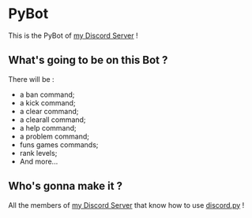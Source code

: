 # PyBot
This is the PyBot of <a href="https://discord.gg/GmHEZz9GGv">my Discord Server<a> !

## What's going to be on this Bot ?

There will be :
- a ban command;
- a kick command;
- a clear command;
- a clearall command;
- a help command;
- a problem command;
- funs games commands;
- rank levels;
- And more...

## Who's gonna make it ?

All the members of <a href="https://discord.gg/GmHEZz9GGv">my Discord Server<a> that know how to use <a href="https://discordpy.readthedocs.io/en/stable/">discord.py<a> !

